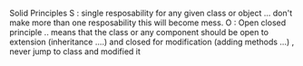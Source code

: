 Solid Principles
S : single resposability for any given class or object ... don't make more than one resposability this will become mess.
O : Open closed principle .. means that the class or any component should be open to extension (inheritance ....) and closed for modification (adding methods ...) , never jump to class and modified it 
